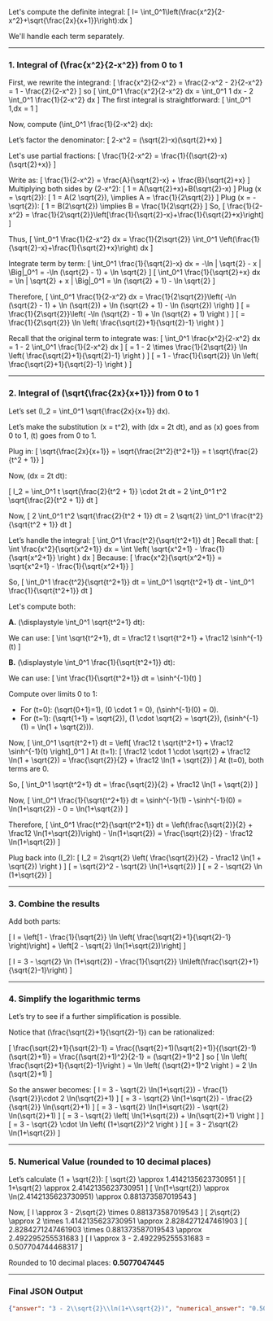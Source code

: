 Let's compute the definite integral:
\[
I= \int_0^1\left(\frac{x^2}{2-x^2}+\sqrt{\frac{2x}{x+1}}\right)\:dx
\]

We'll handle each term separately.

---

### 1. Integral of \(\frac{x^2}{2-x^2}\) from 0 to 1

First, we rewrite the integrand:
\[
\frac{x^2}{2-x^2} = \frac{2-x^2 - 2}{2-x^2} = 1 - \frac{2}{2-x^2}
\]
so
\[
\int_0^1 \frac{x^2}{2-x^2} dx = \int_0^1 1 dx - 2 \int_0^1 \frac{1}{2-x^2} dx
\]
The first integral is straightforward:
\[
\int_0^1 1\,dx = 1
\]

Now, compute \(\int_0^1 \frac{1}{2-x^2} dx\):

Let’s factor the denominator:
\[
2-x^2 = (\sqrt{2}-x)(\sqrt{2}+x)
\]

Let's use partial fractions:
\[
\frac{1}{2-x^2} = \frac{1}{(\sqrt{2}-x)(\sqrt{2}+x)}
\]

Write as:
\[
\frac{1}{2-x^2} = \frac{A}{\sqrt{2}-x} + \frac{B}{\sqrt{2}+x}
\]
Multiplying both sides by \(2-x^2\):
\[
1 = A(\sqrt{2}+x)+B(\sqrt{2}-x)
\]
Plug \(x = \sqrt{2}\):
\[
1 = A(2 \sqrt{2}), \implies A = \frac{1}{2\sqrt{2}}
\]
Plug \(x = -\sqrt{2}\):
\[
1 = B(2\sqrt{2}) \implies B = \frac{1}{2\sqrt{2}}
\]
So,
\[
\frac{1}{2-x^2} = \frac{1}{2\sqrt{2}}\left[\frac{1}{\sqrt{2}-x}+\frac{1}{\sqrt{2}+x}\right]
\]

Thus,
\[
\int_0^1 \frac{1}{2-x^2} dx = \frac{1}{2\sqrt{2}} \int_0^1 \left(\frac{1}{\sqrt{2}-x}+\frac{1}{\sqrt{2}+x}\right) dx
\]

Integrate term by term:
\[
\int_0^1 \frac{1}{\sqrt{2}-x} dx = -\ln | \sqrt{2} - x | \Big|_0^1 = -\ln (\sqrt{2} - 1) + \ln \sqrt{2}
\]
\[
\int_0^1 \frac{1}{\sqrt{2}+x} dx = \ln | \sqrt{2} + x | \Big|_0^1 = \ln (\sqrt{2} + 1) - \ln \sqrt{2}
\]

Therefore,
\[
\int_0^1 \frac{1}{2-x^2} dx = \frac{1}{2\sqrt{2}}\left( -\ln (\sqrt{2} - 1) + \ln (\sqrt{2}) + \ln (\sqrt{2} + 1) - \ln (\sqrt{2}) \right) 
\]
\[
= \frac{1}{2\sqrt{2}}\left( -\ln (\sqrt{2} - 1) + \ln (\sqrt{2} + 1) \right )
\]
\[
= \frac{1}{2\sqrt{2}} \ln \left( \frac{\sqrt{2}+1}{\sqrt{2}-1} \right )
\]

Recall that the original term to integrate was:
\[
\int_0^1 \frac{x^2}{2-x^2} dx = 1 - 2 \int_0^1 \frac{1}{2-x^2} dx
\]
\[
= 1 - 2 \times \frac{1}{2\sqrt{2}} \ln \left( \frac{\sqrt{2}+1}{\sqrt{2}-1} \right )
\]
\[
= 1 - \frac{1}{\sqrt{2}} \ln \left( \frac{\sqrt{2}+1}{\sqrt{2}-1} \right )
\]

---

### 2. Integral of \(\sqrt{\frac{2x}{x+1}}\) from 0 to 1

Let’s set \(I_2 = \int_0^1 \sqrt{\frac{2x}{x+1}} dx\).

Let’s make the substitution \(x = t^2\), with \(dx = 2t dt\), and as \(x\) goes from 0 to 1, \(t\) goes from 0 to 1.

Plug in:
\[
\sqrt{\frac{2x}{x+1}} = \sqrt{\frac{2t^2}{t^2+1}} = t \sqrt{\frac{2}{t^2 + 1}}
\]

Now, \(dx = 2t dt\):

\[
I_2 = \int_0^1 t \sqrt{\frac{2}{t^2 + 1}} \cdot 2t dt = 2 \int_0^1 t^2 \sqrt{\frac{2}{t^2 + 1}} dt
\]

Now,
\[
2 \int_0^1 t^2 \sqrt{\frac{2}{t^2 + 1}} dt = 2 \sqrt{2} \int_0^1 \frac{t^2}{\sqrt{t^2 + 1}} dt
\]

Let’s handle the integral:
\[
\int_0^1 \frac{t^2}{\sqrt{t^2+1}} dt
\]
Recall that:
\[
\int \frac{x^2}{\sqrt{x^2+1}} dx = \int \left( \sqrt{x^2+1} - \frac{1}{\sqrt{x^2+1}} \right ) dx
\]
Because:
\[
\frac{x^2}{\sqrt{x^2+1}} = \sqrt{x^2+1} - \frac{1}{\sqrt{x^2+1}}
\]

So,
\[
\int_0^1 \frac{t^2}{\sqrt{t^2+1}} dt = \int_0^1 \sqrt{t^2+1} dt - \int_0^1 \frac{1}{\sqrt{t^2+1}} dt
\]

Let's compute both:

**A.** \(\displaystyle \int_0^1 \sqrt{t^2+1} dt\):

We can use:
\[
\int \sqrt{t^2+1}\, dt = \frac12 t \sqrt{t^2+1} + \frac12 \sinh^{-1}(t)
\]

**B.** \(\displaystyle \int_0^1 \frac{1}{\sqrt{t^2+1}} dt\):

We can use:
\[
\int \frac{1}{\sqrt{t^2+1}} dt = \sinh^{-1}(t)
\]

Compute over limits 0 to 1:

- For \(t=0\): \(\sqrt{0+1}=1\), \(0 \cdot 1 = 0\), \(\sinh^{-1}(0) = 0\).
- For \(t=1\): \(\sqrt{1+1} = \sqrt{2}\), \(1 \cdot \sqrt{2} = \sqrt{2}\), \(\sinh^{-1}(1) = \ln(1 + \sqrt{2})\).

Now,
\[
\int_0^1 \sqrt{t^2+1} dt = \left[ \frac12 t \sqrt{t^2+1} + \frac12 \sinh^{-1}(t) \right]_0^1
\]
At \(t=1\):
\[
\frac12 \cdot 1 \cdot \sqrt{2} + \frac12 \ln(1 + \sqrt{2}) = \frac{\sqrt{2}}{2} + \frac12 \ln(1 + \sqrt{2})
\]
At \(t=0\), both terms are 0.

So,
\[
\int_0^1 \sqrt{t^2+1} dt = \frac{\sqrt{2}}{2} + \frac12 \ln(1 + \sqrt{2})
\]

Now,
\[
\int_0^1 \frac{1}{\sqrt{t^2+1}} dt = \sinh^{-1}(1) - \sinh^{-1}(0) = \ln(1+\sqrt{2}) - 0 = \ln(1+\sqrt{2})
\]

Therefore,
\[
\int_0^1 \frac{t^2}{\sqrt{t^2+1}} dt = \left(\frac{\sqrt{2}}{2} + \frac12 \ln(1+\sqrt{2})\right) - \ln(1+\sqrt{2}) = \frac{\sqrt{2}}{2} - \frac12 \ln(1+\sqrt{2})
\]

Plug back into \(I_2\):
\[
I_2 = 2\sqrt{2} \left( \frac{\sqrt{2}}{2} - \frac12 \ln(1 + \sqrt{2}) \right )
\]
\[
= \sqrt{2}^2 - \sqrt{2} \ln(1+\sqrt{2})
\]
\[
= 2 - \sqrt{2} \ln (1+\sqrt{2})
\]

---

### 3. Combine the results

Add both parts:

\[
I = \left[1 - \frac{1}{\sqrt{2}} \ln \left( \frac{\sqrt{2}+1}{\sqrt{2}-1} \right)\right] + \left[2 - \sqrt{2} \ln(1+\sqrt{2})\right]
\]

\[
I = 3 - \sqrt{2} \ln (1+\sqrt{2}) - \frac{1}{\sqrt{2}} \ln\left(\frac{\sqrt{2}+1}{\sqrt{2}-1}\right)
\]

---

### 4. Simplify the logarithmic terms

Let’s try to see if a further simplification is possible.

Notice that \(\frac{\sqrt{2}+1}{\sqrt{2}-1}\) can be rationalized:

\[
\frac{\sqrt{2}+1}{\sqrt{2}-1} = \frac{(\sqrt{2}+1)(\sqrt{2}+1)}{(\sqrt{2}-1)(\sqrt{2}+1)} = \frac{(\sqrt{2}+1)^2}{2-1} = (\sqrt{2}+1)^2
\]
so
\[
\ln \left( \frac{\sqrt{2}+1}{\sqrt{2}-1}\right ) = \ln \left( (\sqrt{2}+1)^2 \right ) = 2 \ln (\sqrt{2}+1)
\]

So the answer becomes:
\[
I = 3 - \sqrt{2} \ln(1+\sqrt{2}) - \frac{1}{\sqrt{2}}\cdot 2 \ln(\sqrt{2}+1) 
\]
\[
= 3 - \sqrt{2} \ln(1+\sqrt{2}) - \frac{2}{\sqrt{2}} \ln(\sqrt{2}+1)
\]
\[
= 3 - \sqrt{2} \ln(1+\sqrt{2}) - \sqrt{2} \ln(\sqrt{2}+1)
\]
\[
= 3 - \sqrt{2} \left[ \ln(1+\sqrt{2}) + \ln(\sqrt{2}+1) \right ]
\]
\[
= 3 - \sqrt{2} \cdot \ln \left( (1+\sqrt{2})^2 \right )
\]
\[
= 3 - 2\sqrt{2} \ln(1+\sqrt{2})
\]

---

### 5. Numerical Value (rounded to 10 decimal places)

Let’s calculate \(1 + \sqrt{2}\):
\[
\sqrt{2} \approx 1.4142135623730951
\]
\[
1+\sqrt{2} \approx 2.4142135623730951
\]
\[
\ln(1+\sqrt{2}) \approx \ln(2.4142135623730951) \approx 0.881373587019543
\]

Now,
\[
I \approx 3 - 2\sqrt{2} \times 0.881373587019543
\]
\[
2\sqrt{2} \approx 2 \times 1.4142135623730951 \approx 2.8284271247461903
\]
\[
2.8284271247461903 \times 0.881373587019543 \approx 2.492295255531683
\]
\[
I \approx 3 - 2.492295255531683 = 0.507704744468317
\]

Rounded to 10 decimal places: **0.5077047445**

---

### Final JSON Output

```json
{"answer": "3 - 2\\sqrt{2}\\ln(1+\\sqrt{2})", "numerical_answer": "0.5077047445"}
```